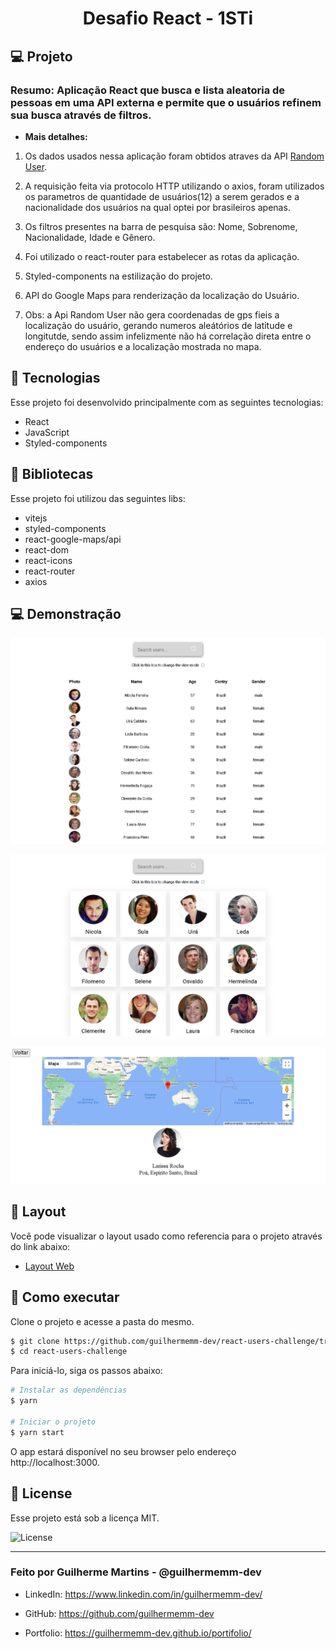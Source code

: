 

<h1 align="center">
    Desafio React - 1STi
</h1>



## 💻 Projeto


### Resumo: Aplicação React que busca e lista aleatoria de pessoas em uma API externa e permite que o usuários refinem sua busca através de filtros.

 - **Mais detalhes:**

 1. Os dados usados nessa aplicação foram obtidos atraves da API [Random User](https://randomuser.me/). 

 2. A requisição feita via protocolo HTTP utilizando o axios, foram utilizados os parametros de quantidade de usuários(12) a serem gerados e a nacionalidade dos usuários na qual optei por brasileiros apenas.

 3. Os filtros presentes na barra de pesquisa são: Nome, Sobrenome, Nacionalidade, Idade e Gênero.

 4. Foi utilizado o react-router para estabelecer as rotas da aplicação.

 5. Styled-components na estilização do projeto.

 6. API do Google Maps para renderização da localização do Usuário.

 7. Obs: a Api Random User não gera coordenadas de gps fieis a localização do usuário, gerando numeros aleátórios de latitude e longitutde, sendo assim infelizmente não há correlação direta entre o endereço do usuários e a localização mostrada no mapa.


## 🧪 Tecnologias

Esse projeto foi desenvolvido principalmente com as seguintes tecnologias:

- React
- JavaScript
- Styled-components



## 📕 Bibliotecas

Esse projeto foi utilizou das seguintes libs:

- vitejs
- styled-components
- react-google-maps/api
- react-dom
- react-icons
- react-router
- axios

## 💻 Demonstração

<p align="center">
    <img alt="Table Page" src="/public/table.png" />
</p>
<p align="center">
    <img alt="Avatars Page" src="/public/avatars.png" />
</p>
<p align="center">
    <img alt="Details Page" src="/public/details.png" />
</p>


## 🔖 Layout

Você pode visualizar o layout usado como referencia para o projeto através do link abaixo:

- [Layout Web](https://framer.com/projects/9A3d2HBXovIdAzJIoI8e-8DCAG) 


## 🚀 Como executar

Clone o projeto e acesse a pasta do mesmo.

```bash
$ git clone https://github.com/guilhermemm-dev/react-users-challenge/tree/guilherme-martins
$ cd react-users-challenge
```

Para iniciá-lo, siga os passos abaixo:
```bash
# Instalar as dependências
$ yarn

# Iniciar o projeto
$ yarn start
```
O app estará disponível no seu browser pelo endereço http://localhost:3000.



## 📝 License

Esse projeto está sob a licença MIT.  

  <img  src="https://img.shields.io/static/v1?label=license&message=MIT&color=8257E5&labelColor=000000" alt="License">   
</p>


<hr/>

  

<h3> Feito por Guilherme Martins - @guilhermemm-dev </h3>

  

- LinkedIn: https://www.linkedin.com/in/guilhermemm-dev/

- GitHub: https://github.com/guilhermemm-dev

- Portfolio: https://guilhermemm-dev.github.io/portifolio/

